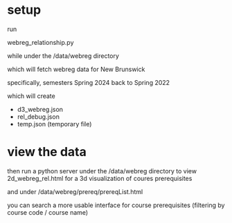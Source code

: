 # setup
run

webreg_relationship.py

while under the /data/webreg directory

which will fetch webreg data for New Brunswick

specifically, semesters Spring 2024 back to Spring 2022

which will create

- d3_webreg.json
- rel_debug.json
- temp.json (temporary file)

# view the data

then run a python server under the /data/webreg directory to view 2d_webreg_rel.html for a 3d visualization of coures prerequisites

and under /data/webreg/prereq/prereqList.html

you can search a more usable interface for course prerequisites
(filtering by course code / course name)